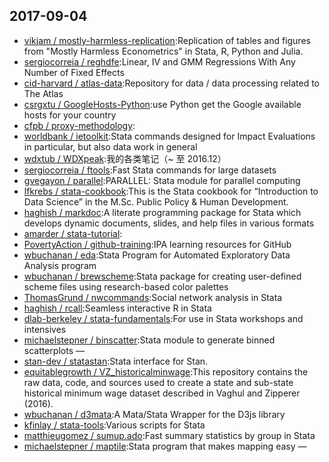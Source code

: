 ## 2017-09-04

* [vikjam / mostly-harmless-replication](https://github.com/vikjam/mostly-harmless-replication):Replication of tables and figures from "Mostly Harmless Econometrics" in Stata, R, Python and Julia.
* [sergiocorreia / reghdfe](https://github.com/sergiocorreia/reghdfe):Linear, IV and GMM Regressions With Any Number of Fixed Effects
* [cid-harvard / atlas-data](https://github.com/cid-harvard/atlas-data):Repository for data / data processing related to The Atlas
* [csrgxtu / GoogleHosts-Python](https://github.com/csrgxtu/GoogleHosts-Python):use Python get the Google available hosts for your country
* [cfpb / proxy-methodology](https://github.com/cfpb/proxy-methodology):
* [worldbank / ietoolkit](https://github.com/worldbank/ietoolkit):Stata commands designed for Impact Evaluations in particular, but also data work in general
* [wdxtub / WDXpeak](https://github.com/wdxtub/WDXpeak):我的各类笔记（~ 至 2016.12）
* [sergiocorreia / ftools](https://github.com/sergiocorreia/ftools):Fast Stata commands for large datasets
* [gvegayon / parallel](https://github.com/gvegayon/parallel):PARALLEL: Stata module for parallel computing
* [lfkrebs / stata-cookbook](https://github.com/lfkrebs/stata-cookbook):This is the Stata cookbook for “Introduction to Data Science” in the M.Sc. Public Policy & Human Development.
* [haghish / markdoc](https://github.com/haghish/markdoc):A literate programming package for Stata which develops dynamic documents, slides, and help files in various formats
* [amarder / stata-tutorial](https://github.com/amarder/stata-tutorial):
* [PovertyAction / github-training](https://github.com/PovertyAction/github-training):IPA learning resources for GitHub
* [wbuchanan / eda](https://github.com/wbuchanan/eda):Stata Program for Automated Exploratory Data Analysis program
* [wbuchanan / brewscheme](https://github.com/wbuchanan/brewscheme):Stata package for creating user-defined scheme files using research-based color palettes
* [ThomasGrund / nwcommands](https://github.com/ThomasGrund/nwcommands):Social network analysis in Stata
* [haghish / rcall](https://github.com/haghish/rcall):Seamless interactive R in Stata
* [dlab-berkeley / stata-fundamentals](https://github.com/dlab-berkeley/stata-fundamentals):For use in Stata workshops and intensives
* [michaelstepner / binscatter](https://github.com/michaelstepner/binscatter):Stata module to generate binned scatterplots —
* [stan-dev / statastan](https://github.com/stan-dev/statastan):Stata interface for Stan.
* [equitablegrowth / VZ_historicalminwage](https://github.com/equitablegrowth/VZ_historicalminwage):This repository contains the raw data, code, and sources used to create a state and sub-state historical minimum wage dataset described in Vaghul and Zipperer (2016).
* [wbuchanan / d3mata](https://github.com/wbuchanan/d3mata):A Mata/Stata Wrapper for the D3js library
* [kfinlay / stata-tools](https://github.com/kfinlay/stata-tools):Various scripts for Stata
* [matthieugomez / sumup.ado](https://github.com/matthieugomez/sumup.ado):Fast summary statistics by group in Stata
* [michaelstepner / maptile](https://github.com/michaelstepner/maptile):Stata program that makes mapping easy —
